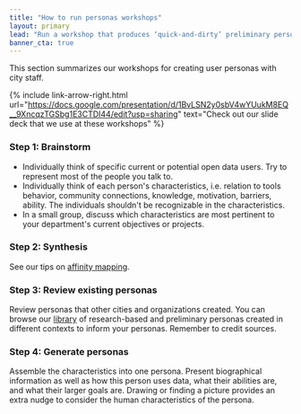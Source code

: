```yaml
---
title: "How to run personas workshops"
layout: primary
lead: "Run a workshop that produces ‘quick-and-dirty’ preliminary personas"
banner_cta: true
---
```


This section summarizes our workshops for creating user personas with city staff.

{%
  include link-arrow-right.html
  url="https://docs.google.com/presentation/d/1BvLSN2y0sbV4wYUukM8EQ__9XncqzTGSbg1E3CTDI44/edit?usp=sharing"
  text="Check out our slide deck that we use at these workshops"
%}

### Step 1: Brainstorm

- Individually think of specific current or potential open data users. Try to represent most of the people you talk to.
- Individually think of each person's characteristics, i.e. relation to tools behavior, community connections, knowledge, motivation, barriers, ability. The individuals shouldn't be recognizable in the characteristics.
- In a small group, discuss which characteristics are most pertinent to your department's current objectives or projects.  

### Step 2: Synthesis

See our tips on [affinity mapping](../creating-user-personas/#2b-use-affinity-mapping-to-identify-segmentations).

### Step 3: Review existing personas

Review personas that other cities and organizations created. You can browse our [library](../personas-library/) of research-based and preliminary personas created in different contexts to inform your personas. Remember to credit sources.

### Step 4: Generate personas

Assemble the characteristics into one persona. Present biographical information as well as how this person uses data, what their abilities are, and what their larger goals are. Drawing or finding a picture provides an extra nudge to consider the human characteristics of the persona.
